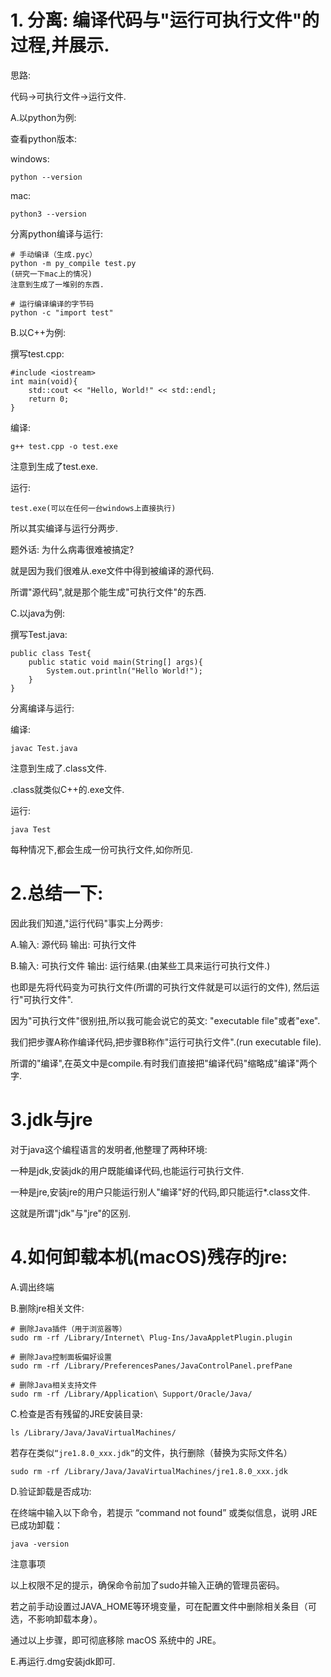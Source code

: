 # 1. 分离: 编译代码与"运行可执行文件"的过程,并展示.

思路:

代码&rarr;可执行文件&rarr;运行文件.

A.以python为例:

查看python版本:

windows:

```
python --version
```

mac:

```
python3 --version
```



分离python编译与运行:

```
# 手动编译（生成.pyc）
python -m py_compile test.py
(研究一下mac上的情况)
注意到生成了一堆别的东西.

# 运行编译编译的字节码
python -c "import test"
```





B.以C++为例:

撰写test.cpp:

```
#include <iostream>
int main(void){
    std::cout << "Hello, World!" << std::endl;
    return 0;
}
```

编译:

```
g++ test.cpp -o test.exe
```

注意到生成了test.exe.

运行:

```
test.exe(可以在任何一台windows上直接执行)
```

所以其实编译与运行分两步.



题外话: 为什么病毒很难被搞定?

就是因为我们很难从.exe文件中得到被编译的源代码.

所谓"源代码",就是那个能生成"可执行文件"的东西.



C.以java为例:

撰写Test.java:

```
public class Test{
	public static void main(String[] args){
		System.out.println("Hello World!");
	}
}
```

分离编译与运行:

编译:

```
javac Test.java
```

注意到生成了.class文件.



.class就类似C++的.exe文件.



运行:

```
java Test
```



每种情况下,都会生成一份可执行文件,如你所见.







# 2.总结一下:

因此我们知道,"运行代码"事实上分两步:

A.输入: 源代码 输出: 可执行文件

B.输入: 可执行文件 输出: 运行结果.(由某些工具来运行可执行文件.)

也即是先将代码变为可执行文件(所谓的可执行文件就是可以运行的文件), 然后运行"可执行文件".

因为"可执行文件"很别扭,所以我可能会说它的英文: "executable file"或者"exe".



我们把步骤A称作编译代码,把步骤B称作"运行可执行文件".(run executable file).

所谓的"编译",在英文中是compile.有时我们直接把"编译代码"缩略成"编译"两个字.





# 3.jdk与jre

对于java这个编程语言的发明者,他整理了两种环境:

一种是jdk,安装jdk的用户既能编译代码,也能运行可执行文件.

一种是jre,安装jre的用户只能运行别人"编译"好的代码,即只能运行*.class文件.

这就是所谓"jdk"与"jre"的区别.



# 4.如何卸载本机(macOS)残存的jre:

A.调出终端

B.删除jre相关文件:

```
# 删除Java插件（用于浏览器等）
sudo rm -rf /Library/Internet\ Plug-Ins/JavaAppletPlugin.plugin

# 删除Java控制面板偏好设置
sudo rm -rf /Library/PreferencesPanes/JavaControlPanel.prefPane

# 删除Java相关支持文件
sudo rm -rf /Library/Application\ Support/Oracle/Java/
```

C.检查是否有残留的JRE安装目录:

```
ls /Library/Java/JavaVirtualMachines/
```

若存在类似`“jre1.8.0_xxx.jdk”`的文件，执行删除（替换为实际文件名）

```
sudo rm -rf /Library/Java/JavaVirtualMachines/jre1.8.0_xxx.jdk
```

D.验证卸载是否成功:

在终端中输入以下命令，若提示 “command not found” 或类似信息，说明 JRE 已成功卸载：

```
java -version
```

注意事项

以上权限不足的提示，确保命令前加了sudo并输入正确的管理员密码。

若之前手动设置过JAVA_HOME等环境变量，可在配置文件中删除相关条目（可选，不影响卸载本身）。

通过以上步骤，即可彻底移除 macOS 系统中的 JRE。

E.再运行.dmg安装jdk即可.



